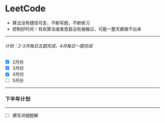 # LeetCode
* 算法没有捷径可走，不断写题，不断练习
* 控制好时间！有些算法或者思路没有接触过，可能一整天都做不出来

***

###### 计划：2-3月每日五题完成，4月每日一题完成

- [x] 2月份
- [x] 3月份
- [x] 4月份
- [ ] 5月份

***

### 下半年计划

---

- [ ] 撰写详细题解

